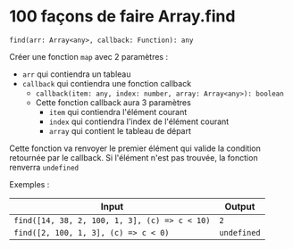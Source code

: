 # 100 façons de faire Array.find

`find(arr: Array<any>, callback: Function): any`

Créer une fonction `map` avec 2 paramètres :

- `arr` qui contiendra un tableau
- `callback` qui contiendra une fonction callback
  - `callback(item: any, index: number, array: Array<any>): boolean`
  - Cette fonction callback aura 3 paramètres
    - `item` qui contiendra l'élément courant
    - `index` qui contiendra l'index de l'élément courant
    - `array` qui contient le tableau de départ

Cette fonction va renvoyer le premier élément qui valide la condition retournée par le callback.
Si l'élément n'est pas trouvée, la fonction renverra `undefined`

Exemples :

| Input                                         | Output      |
| --------------------------------------------- | ----------- |
| `find([14, 38, 2, 100, 1, 3], (c) => c < 10)` | `2`         |
| `find([2, 100, 1, 3], (c) => c < 0)`          | `undefined` |
